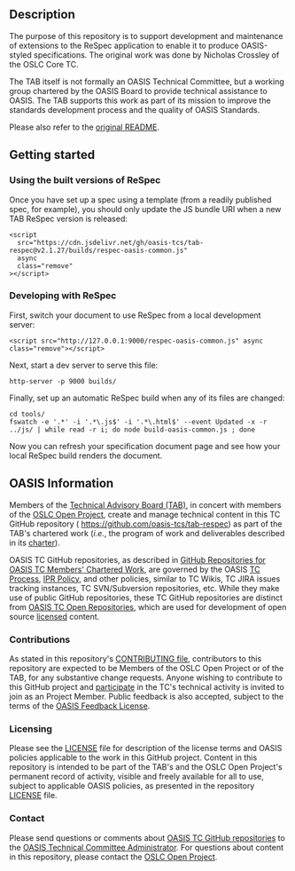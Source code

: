 ## Description

The purpose of this repository is to support development and maintenance
of extensions to the ReSpec application to enable it to produce
OASIS-styled specifications. The original work was done by Nicholas
Crossley of the OSLC Core TC.

The TAB itself is not formally an OASIS Technical Committee, but a
working group chartered by the OASIS Board to provide technical
assistance to OASIS. The TAB supports this work as part of its mission
to improve the standards development process and the quality of OASIS
Standards.

Please also refer to the [original README](README-respec.md).

## Getting started

### Using the built versions of ReSpec

Once you have set up a spec using a template (from a readily published spec, for example), you should only update the JS bundle URI when a new TAB ReSpec version is released:

    <script
      src="https://cdn.jsdelivr.net/gh/oasis-tcs/tab-respec@v2.1.27/builds/respec-oasis-common.js"
      async
      class="remove"
    ></script>

### Developing with ReSpec

First, switch your document to use ReSpec from a local development server:

    <script src="http://127.0.0.1:9000/respec-oasis-common.js" async class="remove"></script>

Next, start a dev server to serve this file:

    http-server -p 9000 builds/

Finally, set up an automatic ReSpec build when any of its files are changed:

    cd tools/
    fswatch -e '.*' -i '.*\.js$' -i '.*\.html$' --event Updated -x -r ../js/ | while read -r i; do node build-oasis-common.js ; done

Now you can refresh your specification document page and see how your local ReSpec build renders the document.

## OASIS Information

Members of the [Technical Advisory Board
(TAB)](https://www.oasis-open.org/committees/tab/), in concert with
members of the [OSLC Open Project](https://open-services.net/about/),
create and manage technical content in this TC GitHub repository (
<https://github.com/oasis-tcs/tab-respec>) as part of the TAB\'s
chartered work (_i.e._, the program of work and deliverables described
in its
[charter](https://www.oasis-open.org/committees/tab/charter.php)).

OASIS TC GitHub repositories, as described in [GitHub Repositories for
OASIS TC Members\' Chartered
Work](https://www.oasis-open.org/resources/tcadmin/github-repositories-for-oasis-tc-members-chartered-work),
are governed by the OASIS [TC
Process](https://www.oasis-open.org/policies-guidelines/tc-process),
[IPR Policy](https://www.oasis-open.org/policies-guidelines/ipr/), and
other policies, similar to TC Wikis, TC JIRA issues tracking instances,
TC SVN/Subversion repositories, etc. While they make use of public
GitHub repositories, these TC GitHub repositories are distinct from
[OASIS TC Open
Repositories](https://www.oasis-open.org/resources/open-repositories),
which are used for development of open source
[licensed](https://www.oasis-open.org/resources/open-repositories/licenses)
content.

### Contributions

As stated in this repository\'s [CONTRIBUTING
file](https://github.com/oasis-tcs/tab-respec/blob/master/CONTRIBUTING.md),
contributors to this repository are expected to be Members of the OSLC
Open Project or of the TAB, for any substantive change requests. Anyone
wishing to contribute to this GitHub project and
[participate](https://www.oasis-open.org/join/participation-instructions)
in the TC\'s technical activity is invited to join as an Project Member.
Public feedback is also accepted, subject to the terms of the [OASIS
Feedback
License](https://www.oasis-open.org/policies-guidelines/ipr/#appendixa).

### Licensing

Please see the
[LICENSE](https://github.com/oasis-tcs/tab-respec/blob/master/LICENSE.md)
file for description of the license terms and OASIS policies applicable
to the work in this GitHub project. Content in this repository is
intended to be part of the TAB\'s and the OSLC Open Project\'s permanent
record of activity, visible and freely available for all to use, subject
to applicable OASIS policies, as presented in the repository
[LICENSE](https://github.com/oasis-tcs/tab-respec/blob/master/LICENSE.md)
file.

### Contact

Please send questions or comments about [OASIS TC GitHub
repositories](https://www.oasis-open.org/resources/tcadmin/github-repositories-for-oasis-tc-members-chartered-work)
to the [OASIS Technical Committee
Administrator](mailto:tc-admin@oasis-open.org). For questions about
content in this repository, please contact the [OSLC Open
Project](https://open-services.net/about/).
